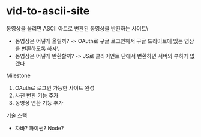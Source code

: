 # vid-to-ascii-site
동영상을 올리면 ASCII 아트로 변환된 동영상을 반환하는 사이트\
- 동영상은 어떻게 올릴까? -> OAuth로 구글 로그인해서 구글 드라이브에 있는 영상을 변환하도록 하자\
- 동영상은 어떻게 반환할까? -> JS로 클라이언트 단에서 변환하면 서버의 부하가 없겠다

Milestone
1. OAuth로 로그인 가능한 사이트 완성
2. 사진 변환 기능 추가
3. 동영상 변환 기능 추가

기술 스택
- 자바? 파이썬? Node?
